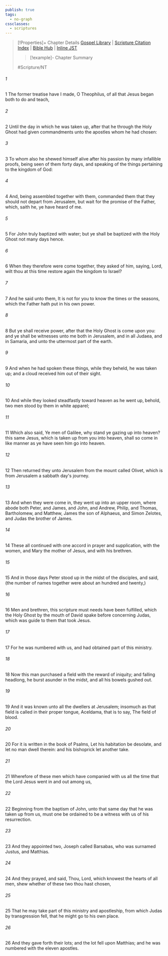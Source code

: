 ```yaml
---
publish: true
tags:
  - no-graph
cssclasses:
  - scriptures
---
```

>[!Properties]+ Chapter Details
>[Gospel Library](https://churchofjesuschrist.org/study/scriptures/nt/acts/1?lang=eng)    |    [Scripture Citation Index](https://scriptures.byu.edu/#09001::c09001)    |    [Bible Hub](https://biblehub.com/acts/1.htm)    |    [Inline JST](https://scripturetoolbox.com/html/ic/Acts/1.html)
>>[!example]- Chapter Summary
>> 
> 
>
>#Scripture/NT
###### 1
1 The former treatise have I made, O Theophilus, of all that Jesus began both to do and teach,
###### 2
2 Until the day in which he was taken up, after that he through the Holy Ghost had given commandments unto the apostles whom he had chosen:
###### 3
3 To whom also he shewed himself alive after his passion by many infallible proofs, being seen of them forty days, and speaking of the things pertaining to the kingdom of God:
###### 4
4 And, being assembled together with them, commanded them that they should not depart from Jerusalem, but wait for the promise of the Father, which, saith he, ye have heard of me.
###### 5
5 For John truly baptized with water; but ye shall be baptized with the Holy Ghost not many days hence.
###### 6
6 When they therefore were come together, they asked of him, saying, Lord, wilt thou at this time restore again the kingdom to Israel?
###### 7
7 And he said unto them, It is not for you to know the times or the seasons, which the Father hath put in his own power.
###### 8
8 But ye shall receive power, after that the Holy Ghost is come upon you: and ye shall be witnesses unto me both in Jerusalem, and in all Judaea, and in Samaria, and unto the uttermost part of the earth.
###### 9
9 And when he had spoken these things, while they beheld, he was taken up; and a cloud received him out of their sight.
###### 10
10 And while they looked steadfastly toward heaven as he went up, behold, two men stood by them in white apparel;
###### 11
11 Which also said, Ye men of Galilee, why stand ye gazing up into heaven? this same Jesus, which is taken up from you into heaven, shall so come in like manner as ye have seen him go into heaven.
###### 12
12 Then returned they unto Jerusalem from the mount called Olivet, which is from Jerusalem a sabbath day's journey.
###### 13
13 And when they were come in, they went up into an upper room, where abode both Peter, and James, and John, and Andrew, Philip, and Thomas, Bartholomew, and Matthew, James the son of Alphaeus, and Simon Zelotes, and Judas the brother of James.
###### 14
14 These all continued with one accord in prayer and supplication, with the women, and Mary the mother of Jesus, and with his brethren.
###### 15
15 And in those days Peter stood up in the midst of the disciples, and said, (the number of names together were about an hundred and twenty,)
###### 16
16 Men and brethren, this scripture must needs have been fulfilled, which the Holy Ghost by the mouth of David spake before concerning Judas, which was guide to them that took Jesus.
###### 17
17 For he was numbered with us, and had obtained part of this ministry.
###### 18
18 Now this man purchased a field with the reward of iniquity; and falling headlong, he burst asunder in the midst, and all his bowels gushed out.
###### 19
19 And it was known unto all the dwellers at Jerusalem; insomuch as that field is called in their proper tongue, Aceldama, that is to say, The field of blood.
###### 20
20 For it is written in the book of Psalms, Let his habitation be desolate, and let no man dwell therein: and his bishoprick let another take.
###### 21
21 Wherefore of these men which have companied with us all the time that the Lord Jesus went in and out among us,
###### 22
22 Beginning from the baptism of John, unto that same day that he was taken up from us, must one be ordained to be a witness with us of his resurrection.
###### 23
23 And they appointed two, Joseph called Barsabas, who was surnamed Justus, and Matthias.
###### 24
24 And they prayed, and said, Thou, Lord, which knowest the hearts of all men, shew whether of these two thou hast chosen,
###### 25
25 That he may take part of this ministry and apostleship, from which Judas by transgression fell, that he might go to his own place.
###### 26
26 And they gave forth their lots; and the lot fell upon Matthias; and he was numbered with the eleven apostles.
